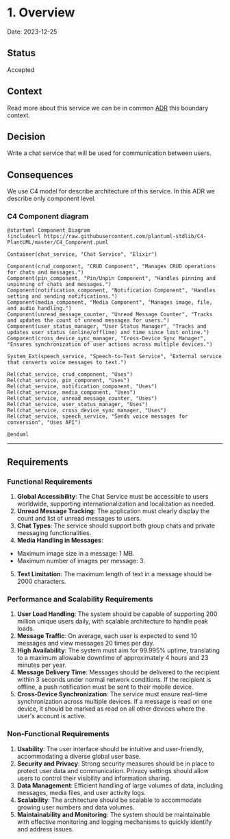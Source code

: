 # 1. Overview

Date: 2023-12-25

## Status

Accepted

## Context

Read more about this service we can be in common [ADR](../../../../docs/ADR/README.md) this boundary context.

## Decision

Write a chat service that will be used for communication between users.

## Consequences

We use C4 model for describe architecture of this service.
In this ADR we describe only component level.

### C4 Component diagram

```puml
@startuml Component_Diagram
!includeurl https://raw.githubusercontent.com/plantuml-stdlib/C4-PlantUML/master/C4_Component.puml

Container(chat_service, "Chat Service", "Elixir")

Component(crud_component, "CRUD Component", "Manages CRUD operations for chats and messages.")
Component(pin_component, "Pin/Unpin Component", "Handles pinning and unpinning of chats and messages.")
Component(notification_component, "Notification Component", "Handles setting and sending notifications.")
Component(media_component, "Media Component", "Manages image, file, and audio handling.")
Component(unread_message_counter, "Unread Message Counter", "Tracks and updates the count of unread messages for users.")
Component(user_status_manager, "User Status Manager", "Tracks and updates user status (online/offline) and time since last online.")
Component(cross_device_sync_manager, "Cross-Device Sync Manager", "Ensures synchronization of user actions across multiple devices.")

System_Ext(speech_service, "Speech-to-Text Service", "External service that converts voice messages to text.")

Rel(chat_service, crud_component, "Uses")
Rel(chat_service, pin_component, "Uses")
Rel(chat_service, notification_component, "Uses")
Rel(chat_service, media_component, "Uses")
Rel(chat_service, unread_message_counter, "Uses")
Rel(chat_service, user_status_manager, "Uses")
Rel(chat_service, cross_device_sync_manager, "Uses")
Rel(chat_service, speech_service, "Sends voice messages for conversion", "Uses API")

@enduml
```

---

## Requirements

### Functional Requirements

1. **Global Accessibility**: The Chat Service must be accessible to users worldwide, supporting internationalization and localization as needed.
2. **Unread Message Tracking**: The application must clearly display the count and list of unread messages to users.
3. **Chat Types**: The service should support both group chats and private messaging functionalities.
4. **Media Handling in Messages**:
  - Maximum image size in a message: 1 MB.
  - Maximum number of images per message: 3.
5. **Text Limitation**: The maximum length of text in a message should be 2000 characters.

### Performance and Scalability Requirements

1. **User Load Handling**: The system should be capable of supporting 200 million unique users daily, with scalable architecture to handle peak loads.
2. **Message Traffic**: On average, each user is expected to send 10 messages and view messages 20 times per day.
3. **High Availability**: The system must aim for 99.995% uptime, translating to a maximum allowable downtime of approximately 4 hours and 23 minutes per year.
4. **Message Delivery Time**: Messages should be delivered to the recipient within 3 seconds under normal network conditions. If the recipient is offline, a push notification must be sent to their mobile device.
5. **Cross-Device Synchronization**: The service must ensure real-time synchronization across multiple devices. If a message is read on one device, it should be marked as read on all other devices where the user's account is active.

### Non-Functional Requirements

1. **Usability**: The user interface should be intuitive and user-friendly, accommodating a diverse global user base.
2. **Security and Privacy**: Strong security measures should be in place to protect user data and communication. Privacy settings should allow users to control their visibility and information sharing.
3. **Data Management**: Efficient handling of large volumes of data, including messages, media files, and user activity logs.
4. **Scalability**: The architecture should be scalable to accommodate growing user numbers and data volumes.
5. **Maintainability and Monitoring**: The system should be maintainable with effective monitoring and logging mechanisms to quickly identify and address issues.
